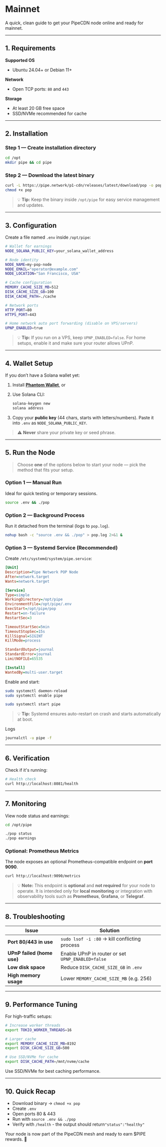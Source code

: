 # Mainnet

A quick, clean guide to get your PipeCDN node online and ready for mainnet.

---

## 1. Requirements

**Supported OS**

* Ubuntu 24.04+ or Debian 11+

**Network**

* Open TCP ports: `80` and `443`

**Storage**

* At least 20 GB free space
* SSD/NVMe recommended for cache

---

## 2. Installation

### **Step 1 — Create installation directory**

```bash
cd /opt
mkdir pipe && cd pipe
```

### **Step 2 — Download the latest binary**

```bash
curl -L https://pipe.network/p1-cdn/releases/latest/download/pop -o pop
chmod +x pop
```

> 💡 **Tip:** Keep the binary inside `/opt/pipe` for easy service management and updates.

---

## 3. Configuration

Create a file named `.env` inside `/opt/pipe`:

```bash
# Wallet for earnings
NODE_SOLANA_PUBLIC_KEY=your_solana_wallet_address

# Node identity
NODE_NAME=my-pop-node
NODE_EMAIL="operator@example.com"
NODE_LOCATION="San Francisco, USA"

# Cache configuration
MEMORY_CACHE_SIZE_MB=512
DISK_CACHE_SIZE_GB=100
DISK_CACHE_PATH=./cache

# Network ports
HTTP_PORT=80
HTTPS_PORT=443

# Home network auto port forwarding (disable on VPS/servers)
UPNP_ENABLED=true
```

> 💡 **Tip:**  If you run on a VPS, keep `UPNP_ENABLED=false`.
> For home setups, enable it and make sure your router allows UPnP.

---

## 4. Wallet Setup

If you don’t have a Solana wallet yet:

1. Install **[Phantom Wallet](https://phantom.app)**, or
2. Use Solana CLI:

   ```bash
   solana-keygen new
   solana address
   ```
3. Copy your **public key** (44 chars, starts with letters/numbers).
   Paste it into `.env` as `NODE_SOLANA_PUBLIC_KEY`.

> ⚠️ **Never** share your private key or seed phrase.

---

## 5. Run the Node

> Choose **one** of the options below to start your node — pick the method that fits your setup.

### **Option 1 — Manual Run**

Ideal for quick testing or temporary sessions.

```bash
source .env && ./pop
```

### **Option 2 — Background Process**

Run it detached from the terminal (logs to `pop.log`).

```bash
nohup bash -c "source .env && ./pop" > pop.log 2>&1 &
```

### **Option 3 — Systemd Service (Recommended)**

Create `/etc/systemd/system/pipe.service`:

```ini
[Unit]
Description=Pipe Network POP Node
After=network.target
Wants=network.target

[Service]
Type=simple
WorkingDirectory=/opt/pipe
EnvironmentFile=/opt/pipe/.env
ExecStart=/opt/pipe/pop
Restart=on-failure
RestartSec=3

TimeoutStartSec=5min
TimeoutStopSec=15s
KillSignal=SIGINT
KillMode=process

StandardOutput=journal
StandardError=journal
LimitNOFILE=65535

[Install]
WantedBy=multi-user.target
```

Enable and start:
```bash
sudo systemctl daemon-reload
sudo systemctl enable pipe

sudo systemctl start pipe
```

> 💡 **Tip:** Systemd ensures auto-restart on crash and starts automatically at boot.

Logs

```bash
journalctl -u pipe -f
```

---

## 6. Verification
Check if it's running:

```bash
# Health check
curl http://localhost:8081/health
```

---

## 7. Monitoring

View node status and earnings:

```bash
cd /opt/pipe

./pop status
./pop earnings
```

### **Optional: Prometheus Metrics**

The node exposes an optional Prometheus-compatible endpoint on **port 9090**.

```bash
curl http://localhost:9090/metrics
```
> 💡 **Note:**
> This endpoint is **optional** and **not required** for your node to operate.
> It is intended only for **local monitoring** or integration with observability tools such as **Prometheus**, **Grafana**, or **Telegraf**.
>

---

## 8. Troubleshooting

| Issue                      | Solution                                          |
| -------------------------- | ------------------------------------------------- |
| **Port 80/443 in use**     | `sudo lsof -i :80` → kill conflicting process     |
| **UPnP failed (home use)** | Enable UPnP in router or set `UPNP_ENABLED=false` |
| **Low disk space**         | Reduce `DISK_CACHE_SIZE_GB` in `.env`             |
| **High memory usage**      | Lower `MEMORY_CACHE_SIZE_MB` (e.g. 256)           |

---

## 9. Performance Tuning

For high-traffic setups:

```bash
# Increase worker threads
export TOKIO_WORKER_THREADS=16

# Larger cache
export MEMORY_CACHE_SIZE_MB=8192
export DISK_CACHE_SIZE_GB=500

# Use SSD/NVMe for cache
export DISK_CACHE_PATH=/mnt/nvme/cache
```

Use SSD/NVMe for best caching performance.

---

## 10. Quick Recap

* Download binary -> `chmod +x pop`
* Create `.env`
* Open ports 80 & 443
* Run with `source .env && ./pop`
* Verify with `/health` - the output should return`"status":"healthy"`


Your node is now part of the PipeCDN mesh and ready to earn $PIPE rewards. 🚀

